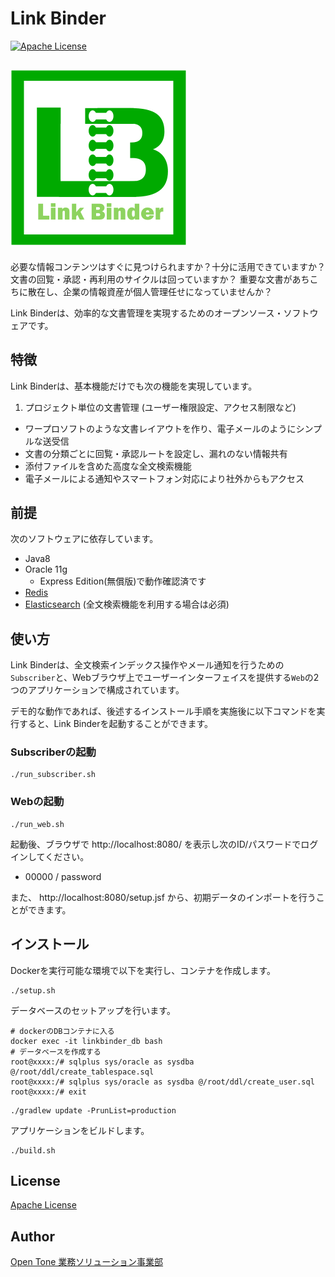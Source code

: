 # Link Binder
[![Apache License](http://img.shields.io/badge/license-Apache-blue.svg?style=flat)](LICENSE)

![Link Binder](logo.png)
---
必要な情報コンテンツはすぐに見つけられますか？十分に活用できていますか？
文書の回覧・承認・再利用のサイクルは回っていますか？
重要な文書があちこちに散在し、企業の情報資産が個人管理任せになっていませんか？

Link Binderは、効率的な文書管理を実現するためのオープンソース・ソフトウェアです。

## 特徴

Link Binderは、基本機能だけでも次の機能を実現しています。

1. プロジェクト単位の文書管理 (ユーザー権限設定、アクセス制限など)
* ワープロソフトのような文書レイアウトを作り、電子メールのようにシンプルな送受信
* 文書の分類ごとに回覧・承認ルートを設定し、漏れのない情報共有
* 添付ファイルを含めた高度な全文検索機能
* 電子メールによる通知やスマートフォン対応により社外からもアクセス

## 前提

次のソフトウェアに依存しています。

* Java8
* Oracle 11g
  * Express Edition(無償版)で動作確認済です
* [Redis](http://redis.io/)
* [Elasticsearch](https://www.elastic.co/jp/) (全文検索機能を利用する場合は必須)

## 使い方

Link Binderは、全文検索インデックス操作やメール通知を行うための`Subscriber`と、Webブラウザ上でユーザーインターフェイスを提供する`Web`の2つのアプリケーションで構成されています。

デモ的な動作であれば、後述するインストール手順を実施後に以下コマンドを実行すると、Link Binderを起動することができます。

### Subscriberの起動

```
./run_subscriber.sh
```

### Webの起動

```
./run_web.sh
```

起動後、ブラウザで http://localhost:8080/ を表示し次のID/パスワードでログインしてください。

* 00000 / password

また、 http://localhost:8080/setup.jsf から、初期データのインポートを行うことができます。

## インストール

Dockerを実行可能な環境で以下を実行し、コンテナを作成します。

```
./setup.sh
```
データベースのセットアップを行います。
```
# dockerのDBコンテナに入る
docker exec -it linkbinder_db bash
# データベースを作成する
root@xxxx:/# sqlplus sys/oracle as sysdba @/root/ddl/create_tablespace.sql
root@xxxx:/# sqlplus sys/oracle as sysdba @/root/ddl/create_user.sql
root@xxxx:/# exit
```
```
./gradlew update -PrunList=production
```
アプリケーションをビルドします。
```
./build.sh
```

## License

[Apache License](https://github.com/otsecbsol/linkbinder/blob/master/LICENSE)

## Author

[Open Tone 業務ソリューション事業部](https://github.com/otsecbsol)
